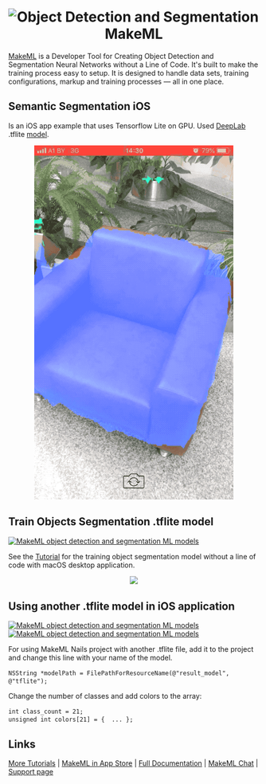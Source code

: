 <h1 align="center">
<img src="https://makeml.app/img/logo_vector.svg" width=300px href="https://makeml.app?utm_source=github.com&utm_medium=nails_project&utm_campaign=readme_file" alt="Object Detection and Segmentation MakeML">
</h1>

[MakeML](https://makeml.app?utm_source=github.com&utm_medium=nails_project&utm_campaign=readme_file) is a Developer Tool for Creating Object Detection and Segmentation Neural Networks without a Line of Code. It's built to make the training process easy to setup. It is designed to handle data sets, training configurations, markup and training processes — all in one place.

## Semantic Segmentation iOS
Is an iOS app example that uses Tensorflow Lite on GPU. Used [DeepLab](https://ai.googleblog.com/2018/03/semantic-image-segmentation-with.html) .tflite [model](https://storage.googleapis.com/download.tensorflow.org/models/tflite/gpu/deeplabv3_257_mv_gpu.tflite).  
<div align="center">
<img src="chair_flower_segmentation.gif">
</div>

## Train Objects Segmentation .tflite model
[![MakeML object detection and segmentation ML models](https://img.shields.io/static/v1?label=platform&message=macOS&color=blue)](https://makeml.app)

See the [Tutorial](https://makeml.app/docs/nails_tutorial_intro?utm_source=github.com&utm_medium=nails_project&utm_campaign=readme_file) for the training object segmentation model without a line of code with macOS desktop application.

<div align="center">
<img src="https://makeml.app/docs/assets/nails_adding_annotations.gif">
</div>

## Using another .tflite model in iOS application
[![MakeML object detection and segmentation ML models](https://img.shields.io/static/v1?label=platform&message=iOS&color=blue)](https://makeml.app)    [![MakeML object detection and segmentation ML models](https://img.shields.io/static/v1?label=language&message=swift&nbsp;&#124;&nbsp;objective-c&color=green)](https://makeml.app)

For using MakeML Nails project with another .tflite file, add it to the project and change this line with your name of the model.
```
NSString *modelPath = FilePathForResourceName(@"result_model", @"tflite");
```

Change the number of classes and add colors to the array:
```
int class_count = 21;
unsigned int colors[21] = {  ... };
```

## Links

[More Tutorials](https://makeml.app/tutorials?utm_source=github.com&utm_medium=nails_project&utm_campaign=readme_file) | [MakeML in App Store](https://apps.apple.com/us/app/makeml/id1469520792?mt=12) | [Full Documentation](https://makeml.app/docs/doc1?utm_source=github.com&utm_medium=nails_project&utm_campaign=readme_file) | [MakeML Chat](https://discordapp.com/invite/vgcG3Su) | [Support page](https://makeml.app/support?utm_source=github.com&utm_medium=nails_project&utm_campaign=readme_file)
